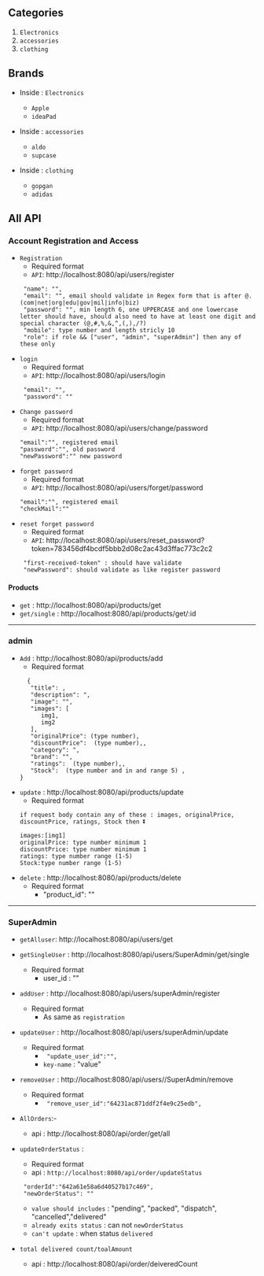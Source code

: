 ## Categories 
1. `Electronics`
2. `accessories`
3. `clothing`

## Brands  
- Inside : `Electronics`
   - `Apple`
   - `ideaPad`

- Inside : `accessories`
   - `aldo`
   - `supcase`  

- Inside : `clothing`
   - `gopgan`
   - `adidas`     



## All API

### Account Registration and Access
  - `Registration`
     - Required format
     - `API`: http://localhost:8080/api/users/register
      ```  
       "name": "",
       "email": "", email should validate in Regex form that is after @.(com|net|org|edu|gov|mil|info|biz)
       "password": "", min length 6, one UPPERCASE and one lowercase letter should have, should also need to have at least one digit and special character (@,#,%,&,^,(,),/?)
       "mobile": type number and length stricly 10
       "role": if role && ["user", "admin", "superAdmin"] then any of these only
      ```
  - `login`
     - Required format
     - `API`: http://localhost:8080/api/users/login
     ```
      "email": "",
      "password": ""
     ```  
  - `Change password`  
     - Required format
     - `API`: http://localhost:8080/api/users/change/password
     ```
     "email":"", registered email
     "password":"", old password
     "newPassword":"" new password

  - `forget password`  
     - Required format
     - `API`: http://localhost:8080/api/users/forget/password
     ```
     "email":"", registered email
     "checkMail":""
     ```  
  - `reset forget password`
      - Required format
      - `API`: http://localhost:8080/api/users/reset_password?token=783456df4bcdf5bbb2d08c2ac43d3ffac773c2c2
      ```
       "first-received-token" : should have validate
       "newPassword": should validate as like register password
      ```

#### Products
  - `get` : http://localhost:8080/api/products/get
  - `get/single` : http://localhost:8080/api/products/get/:id

---
### admin
 - `Add` : http://localhost:8080/api/products/add  
     - Required format 
     ```
       {
        "title": ,
        "description": ",
        "image": "",
        "images": [
           img1,
           img2
        ],
        "originalPrice": (type number),
        "discountPrice":  (type number),,
        "category": ",
        "brand": "",
        "ratings":  (type number),,
        "Stock":  (type number and in and range 5) ,
    }
     ```
 - `update` : http://localhost:8080/api/products/update
     - Required format 
     ```
     if request body contain any of these : images, originalPrice, discountPrice, ratings, Stock then ⏬

     images:[img1]
     originalPrice: type number minimum 1
     discountPrice: type number minimum 1
     ratings: type number range (1-5)
     Stock:type number range (1-5)
     ```
- `delete` : http://localhost:8080/api/products/delete   
    - Required format
      - "product_id":  ""

---
### SuperAdmin
   - `getAlluser`: http://localhost:8080/api/users/get

   - `getSingleUser` : http://localhost:8080/api/users/SuperAdmin/get/single
       - Required format
          - user_id : ""

   - `addUser` : http://localhost:8080/api/users/superAdmin/register
      - Required format
        - As same as `registration`

   - `updateUser` : http://localhost:8080/api/users/superAdmin/update
      - Required format
          - ` "update_user_id":"",` 
          - `key-name` : "value"

   - `removeUser` : http://localhost:8080/api/users//SuperAdmin/remove
      - Required format
         - ` "remove_user_id":"64231ac871ddf2f4e9c25edb",` 

   - `AllOrders`:-
       - api : http://localhost:8080/api/order/get/all    

   - `updateOrderStatus` :
       - Required format
       - api : `http://localhost:8080/api/order/updateStatus`
       ```
        "orderId":"642a61e58a6d40527b17c469",
        "newOrderStatus": ""
       ```     
       - `value should includes` : "pending", "packed", "dispatch", "cancelled","delivered"
       - `already exits status` :  can not `newOrderStatus`   
       - `can't update` : when status `delivered`  

   - `total delivered count/toalAmount`  
      - api : http://localhost:8080/api/order/deiveredCount  
